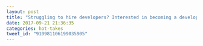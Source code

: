 ```yaml
---
layout: post
title: "Struggling to hire developers? Interested in becoming a developer and not sure how to start? Join  at 6:00 EDT!"
date: 2017-09-21 21:36:35
categories: hot-takes
tweet_id: "910981106199035905"
---
```



<!-- Original tweet: https://twitter.com/i/status/910981106199035905 -->